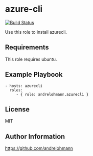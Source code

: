azure-cli
=========

[![Build Status](https://travis-ci.org/andrelohmann/ansible-role-azurecli.svg?branch=master)](https://travis-ci.org/andrelohmann/ansible-role-azurecli)

Use this role to install azurecli.

Requirements
------------

This role requires ubuntu.

Example Playbook
----------------

    - hosts: azurecli
      roles:
         - { role: andrelohmann.azurecli }

License
-------

MIT

Author Information
------------------

https://github.com/andrelohmann

